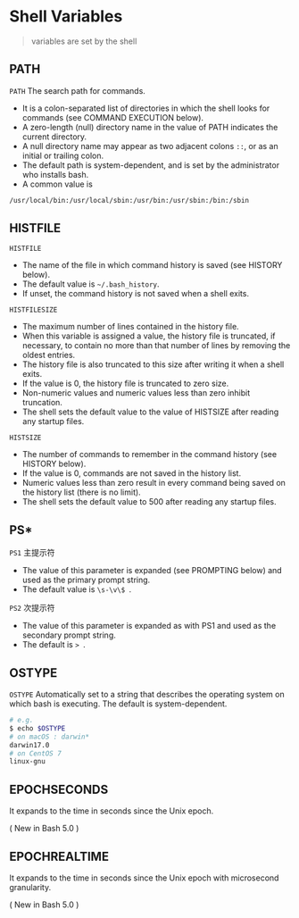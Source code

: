 # Shell Variables

> variables are set by the shell

## PATH

`PATH` The search path for commands.

- It is a colon-separated list of directories in which the shell looks for commands (see COMMAND EXECUTION below).
- A zero-length (null) directory name in the value of PATH indicates the current directory.
- A null directory name may appear as two adjacent colons `::`, or as an initial or trailing colon.
- The default path is system-dependent, and is set by the administrator who installs bash.
- A common value is

```bash
/usr/local/bin:/usr/local/sbin:/usr/bin:/usr/sbin:/bin:/sbin
```

## HISTFILE

`HISTFILE`

- The name of the file in which command history is saved (see HISTORY below).
- The default value is `~/.bash_history`.
- If unset, the command history is not saved when a shell exits.

`HISTFILESIZE`

- The maximum number of lines contained in the history file.
- When this variable is assigned a value, the history file is truncated, if necessary, to contain no more than that number of lines by removing the oldest entries.
- The history file is also truncated to this size after writing it when a shell exits.
- If the value is 0, the history file is truncated to zero size.
- Non-numeric values and numeric values less than zero inhibit truncation.
- The shell sets the default value to the value of HISTSIZE after reading any startup files.

`HISTSIZE`

- The number of commands to remember in the command history (see HISTORY below).
- If the value is 0, commands are not saved in the history list.
- Numeric values less than zero result in every command being saved on the history list (there is no limit).
- The shell sets the default value to 500 after reading any startup files.

## PS\*

`PS1` 主提示符

- The value of this parameter is expanded (see PROMPTING below) and used as the primary prompt string.
- The default value is `\s-\v\$ `.

`PS2` 次提示符

- The value of this parameter is expanded as with PS1 and used as the secondary prompt string.
- The default is `> `.

## OSTYPE

`OSTYPE` Automatically set to a string that describes the operating system on which bash is executing. The default is system-dependent.

```bash
# e.g.
$ echo $OSTYPE
# on macOS : darwin*
darwin17.0
# on CentOS 7
linux-gnu
```

## EPOCHSECONDS

It expands to the time in seconds since the Unix epoch.

( New in Bash 5.0 )

## EPOCHREALTIME

It expands to the time in seconds since the Unix epoch with microsecond granularity.

( New in Bash 5.0 )
